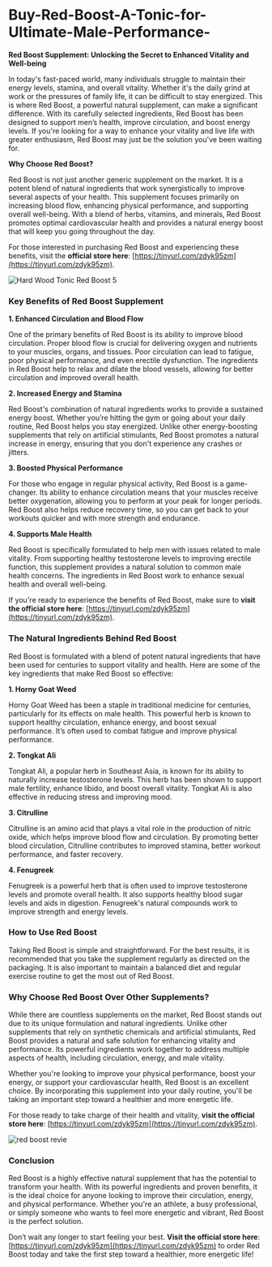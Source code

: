# Buy-Red-Boost-A-Tonic-for-Ultimate-Male-Performance-


**Red Boost Supplement: Unlocking the Secret to Enhanced Vitality and Well-being**

In today's fast-paced world, many individuals struggle to maintain their energy levels, stamina, and overall vitality. Whether it's the daily grind at work or the pressures of family life, it can be difficult to stay energized. This is where Red Boost, a powerful natural supplement, can make a significant difference. With its carefully selected ingredients, Red Boost has been designed to support men’s health, improve circulation, and boost energy levels. If you're looking for a way to enhance your vitality and live life with greater enthusiasm, Red Boost may just be the solution you've been waiting for.

**Why Choose Red Boost?**

Red Boost is not just another generic supplement on the market. It is a potent blend of natural ingredients that work synergistically to improve several aspects of your health. This supplement focuses primarily on increasing blood flow, enhancing physical performance, and supporting overall well-being. With a blend of herbs, vitamins, and minerals, Red Boost promotes optimal cardiovascular health and provides a natural energy boost that will keep you going throughout the day.

For those interested in purchasing Red Boost and experiencing these benefits, visit the **official store here**: [https://tinyurl.com/zdyk95zm](https://tinyurl.com/zdyk95zm).

![Hard Wood Tonic Red Boost 5](https://github.com/user-attachments/assets/074f3e41-d4ba-4123-a4fe-93714a67f7f9)

### **Key Benefits of Red Boost Supplement**

**1. Enhanced Circulation and Blood Flow**

One of the primary benefits of Red Boost is its ability to improve blood circulation. Proper blood flow is crucial for delivering oxygen and nutrients to your muscles, organs, and tissues. Poor circulation can lead to fatigue, poor physical performance, and even erectile dysfunction. The ingredients in Red Boost help to relax and dilate the blood vessels, allowing for better circulation and improved overall health.

**2. Increased Energy and Stamina**

Red Boost's combination of natural ingredients works to provide a sustained energy boost. Whether you’re hitting the gym or going about your daily routine, Red Boost helps you stay energized. Unlike other energy-boosting supplements that rely on artificial stimulants, Red Boost promotes a natural increase in energy, ensuring that you don't experience any crashes or jitters.

**3. Boosted Physical Performance**

For those who engage in regular physical activity, Red Boost is a game-changer. Its ability to enhance circulation means that your muscles receive better oxygenation, allowing you to perform at your peak for longer periods. Red Boost also helps reduce recovery time, so you can get back to your workouts quicker and with more strength and endurance.

**4. Supports Male Health**

Red Boost is specifically formulated to help men with issues related to male vitality. From supporting healthy testosterone levels to improving erectile function, this supplement provides a natural solution to common male health concerns. The ingredients in Red Boost work to enhance sexual health and overall well-being.

If you're ready to experience the benefits of Red Boost, make sure to **visit the official store here**: [https://tinyurl.com/zdyk95zm](https://tinyurl.com/zdyk95zm).

### **The Natural Ingredients Behind Red Boost**

Red Boost is formulated with a blend of potent natural ingredients that have been used for centuries to support vitality and health. Here are some of the key ingredients that make Red Boost so effective:

**1. Horny Goat Weed**

Horny Goat Weed has been a staple in traditional medicine for centuries, particularly for its effects on male health. This powerful herb is known to support healthy circulation, enhance energy, and boost sexual performance. It’s often used to combat fatigue and improve physical performance.

**2. Tongkat Ali**

Tongkat Ali, a popular herb in Southeast Asia, is known for its ability to naturally increase testosterone levels. This herb has been shown to support male fertility, enhance libido, and boost overall vitality. Tongkat Ali is also effective in reducing stress and improving mood.

**3. Citrulline**

Citrulline is an amino acid that plays a vital role in the production of nitric oxide, which helps improve blood flow and circulation. By promoting better blood circulation, Citrulline contributes to improved stamina, better workout performance, and faster recovery.

**4. Fenugreek**

Fenugreek is a powerful herb that is often used to improve testosterone levels and promote overall health. It also supports healthy blood sugar levels and aids in digestion. Fenugreek's natural compounds work to improve strength and energy levels.

### **How to Use Red Boost**

Taking Red Boost is simple and straightforward. For the best results, it is recommended that you take the supplement regularly as directed on the packaging. It is also important to maintain a balanced diet and regular exercise routine to get the most out of Red Boost.

### **Why Choose Red Boost Over Other Supplements?**

While there are countless supplements on the market, Red Boost stands out due to its unique formulation and natural ingredients. Unlike other supplements that rely on synthetic chemicals and artificial stimulants, Red Boost provides a natural and safe solution for enhancing vitality and performance. Its powerful ingredients work together to address multiple aspects of health, including circulation, energy, and male vitality.

Whether you're looking to improve your physical performance, boost your energy, or support your cardiovascular health, Red Boost is an excellent choice. By incorporating this supplement into your daily routine, you'll be taking an important step toward a healthier and more energetic life.

For those ready to take charge of their health and vitality, **visit the official store here**: [https://tinyurl.com/zdyk95zm](https://tinyurl.com/zdyk95zm).

![red boost revie](https://github.com/user-attachments/assets/ff34ebd0-d9a0-483d-9408-601a0e81cac9)

### **Conclusion**

Red Boost is a highly effective natural supplement that has the potential to transform your health. With its powerful ingredients and proven benefits, it is the ideal choice for anyone looking to improve their circulation, energy, and physical performance. Whether you're an athlete, a busy professional, or simply someone who wants to feel more energetic and vibrant, Red Boost is the perfect solution.

Don’t wait any longer to start feeling your best. **Visit the official store here**: [https://tinyurl.com/zdyk95zm](https://tinyurl.com/zdyk95zm) to order Red Boost today and take the first step toward a healthier, more energetic life!
